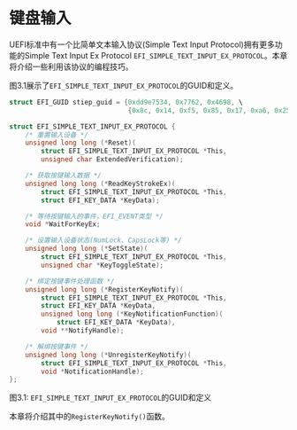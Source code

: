 # 键盘输入

UEFI标准中有一个比简单文本输入协议(Simple Text Input Protocol)拥有更多功能的Simple Text Input Ex Protocol `EFI_SIMPLE_TEXT_INPUT_EX_PROTOCOL`。本章将介绍一些利用该协议的编程技巧。

图3.1展示了`EFI_SIMPLE_TEXT_INPUT_EX_PROTOCOL`的GUID和定义。

```c
struct EFI_GUID stiep_guid = {0xdd9e7534, 0x7762, 0x4698, \
                              {0x8c, 0x14, 0xf5, 0x85, 0x17, 0xa6, 0x25, 0xaa}};

struct EFI_SIMPLE_TEXT_INPUT_EX_PROTOCOL {
    /* 重置输入设备 */
    unsigned long long (*Reset)(
        struct EFI_SIMPLE_TEXT_INPUT_EX_PROTOCOL *This,
        unsigned char ExtendedVerification);

    /* 获取按键输入数据 */
    unsigned long long (*ReadKeyStrokeEx)(
        struct EFI_SIMPLE_TEXT_INPUT_EX_PROTOCOL *This,
        struct EFI_KEY_DATA *KeyData);

    /* 等待按键输入的事件，EFI_EVENT类型 */
    void *WaitForKeyEx;

    /* 设置输入设备状态(NumLock、CapsLock等) */
    unsigned long long (*SetState)(
        struct EFI_SIMPLE_TEXT_INPUT_EX_PROTOCOL *This,
        unsigned char *KeyToggleState);

    /* 绑定按键事件处理函数 */
    unsigned long long (*RegisterKeyNotify)(
        struct EFI_SIMPLE_TEXT_INPUT_EX_PROTOCOL *This,
        struct EFI_KEY_DATA *KeyData,
        unsigned long long (*KeyNotificationFunction)(
            struct EFI_KEY_DATA *KeyData),
        void **NotifyHandle);

    /* 解绑按键事件 */
    unsigned long long (*UnregisterKeyNotify)(
        struct EFI_SIMPLE_TEXT_INPUT_EX_PROTOCOL *This,
        void *NotificationHandle);
};
```

图3.1: `EFI_SIMPLE_TEXT_INPUT_EX_PROTOCOL`的GUID和定义

本章将介绍其中的`RegisterKeyNotify()`函数。
